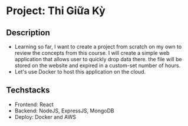 # Project: Thi Giữa Kỳ
## Description
- Learning so far, I want to create a project from scratch on my own to review the concepts from this course. I will create a simple web application that allows user to quickly drop data there. the file will be stored on the website and expired in a custom-set number of hours. 
- Let's use Docker to host this application on the cloud.
## Techstacks
- Frontend: React
- Backend: NodeJS, ExpressJS, MongoDB
- Deploy: Docker and AWS
